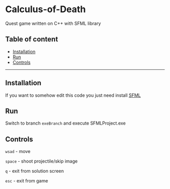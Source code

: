 # Calculus-of-Death
Quest game written on C++ with SFML library
## Table of content
- [Installation](#installation)
- [Run](#run)
- [Controls](#controls)

---

## Installation
If you want to somehow edit this code you just need install [SFML](https://www.sfml-dev.org/tutorials/2.5/start-vc.php)

## Run
Switch to branch `exeBranch` and execute SFMLProject.exe

## Controls
`wsad` - move

`space` - shoot projectile/skip image

`q` - exit from solution screen 

`esc` - exit from game
